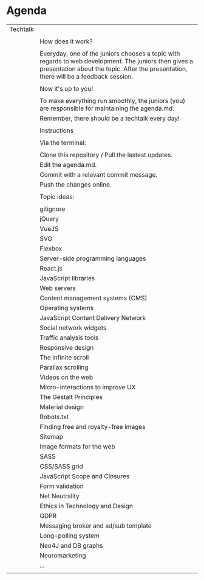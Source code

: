 # Agenda

|          |                                                              |
| -------- | ------------------------------------------------------------ |
| Techtalk |                                                              |
|          |                                                              |
|          | How does it work?                                            |
|          |                                                              |
|          | Everyday, one of the juniors chooses a topic with regards to web development. The juniors then gives a presentation about the topic. After the presentation, there will be a feedback session. |
|          |                                                              |
|          | Now it's up to you!                                          |
|          |                                                              |
|          | To make everything run smoothly, the juniors (you) are responsible for maintaining the agenda.md. |
|          | Remember, there should be a techtalk every day!              |
|          |                                                              |
|          | Instructions                                                 |
|          |                                                              |
|          | Via the terminal:                                            |
|          |                                                              |
|          | Clone this repository / Pull the lastest updates.            |
|          | Edit the agenda.md.                                          |
|          | Commit with a relevant commit message.                       |
|          | Push the changes online.                                     |
|          |                                                              |
|          | Topic ideas:                                                 |
|          |                                                              |
|          | gitignore                                                    |
|          | jQuery                                                       |
|          | VueJS                                                        |
|          | SVG                                                          |
|          | Flexbox                                                      |
|          | Server-side programming languages                            |
|          | React.js                                                     |
|          | JavaScript libraries                                         |
|          | Web servers                                                  |
|          | Content management systems (CMS)                             |
|          | Operating systems                                            |
|          | JavaScript Content Delivery Network                          |
|          | Social network widgets                                       |
|          | Traffic analysis tools                                       |
|          | Responsive design                                            |
|          | The infinite scroll                                          |
|          | Parallax scrolling                                           |
|          | Videos on the web                                            |
|          | Micro-interactions to improve UX                             |
|          | The Gestalt Principles                                       |
|          | Material design                                              |
|          | Robots.txt                                                   |
|          | Finding free and royalty-free images                         |
|          | Sitemap                                                      |
|          | Image formats for the web                                    |
|          | SASS                                                         |
|          | CSS/SASS grid                                                |
|          | JavaScript Scope and Closures                                |
|          | Form validation                                              |
|          | Net Neutrality                                               |
|          | Ethics in Technology and Design                              |
|          | GDPR                                                         |
|          | Messaging broker and ad/sub template                         |
|          | Long-polling system                                          |
|          | Neo4J and DB graphs                                          |
|          | Neuromarketing                                               |
|          | ...                                                          |
|          |                                                              |
